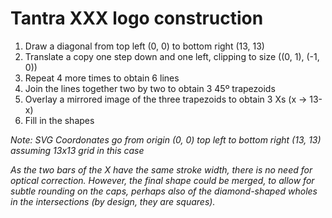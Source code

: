 # Tantra XXX logo construction

1. Draw a diagonal from top left (0, 0) to bottom right (13, 13)
2. Translate a copy one step down and one left, clipping to size ((0, 1), (-1, 0))
3. Repeat 4 more times to obtain 6 lines
4. Join the lines together two by two to obtain 3 45º trapezoids
5. Overlay a mirrored image of the three trapezoids to obtain 3 Xs (x -> 13-x)
6. Fill in the shapes

_Note: SVG Coordonates go from origin (0, 0) top left to bottom right (13, 13)_
_assuming 13x13 grid in this case_

_As the two bars of the X have the same stroke width,_
_there is no need for optical correction._
_However, the final shape could be merged, to allow_
_for subtle rounding on the caps, perhaps also of the diamond-shaped_
_wholes in the intersections (by design, they are squares)._
